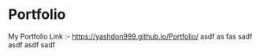 # Portfolio
My Portfolio Link :-
https://yashdon999.github.io/Portfolio/
asdf
as
fas
sadf
asdf
asdf
sadf
